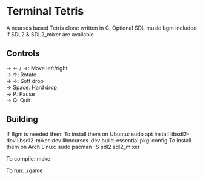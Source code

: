 # Terminal Tetris

A ncurses based Tetris clone written in C. Optional SDL music bgm included if SDL2 & SDL2_mixer are available.

## Controls
-> ← / →: Move left/right  
-> ↑: Rotate  
-> ↓: Soft drop  
-> Space: Hard drop  
-> P: Pause  
-> Q: Quit

## Building 
If Bgm is needed then:
To install them on Ubuntu:
sudo apt install libsdl2-dev libsdl2-mixer-dev libncurses-dev build-essential pkg-config
To install them on Arch Linux:
sudo pacman -S sdl2 sdl2_mixer

To compile:
make

To run:
./game



